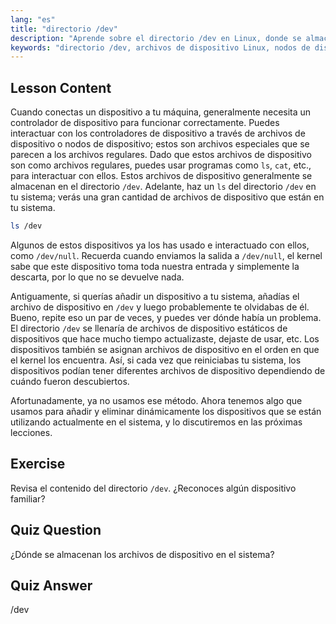 ```yaml
---
lang: "es"
title: "directorio /dev"
description: "Aprende sobre el directorio /dev en Linux, donde se almacenan los archivos de dispositivo. Comprende los nodos de dispositivo y cómo interactuar con ellos. Explora /dev con ls. Guía para principiantes de Linux."
keywords: "directorio /dev, archivos de dispositivo Linux, nodos de dispositivo, tutorial de Linux, ls /dev, Linux para principiantes, guía de Linux"
---
```


## Lesson Content

Cuando conectas un dispositivo a tu máquina, generalmente necesita un controlador de dispositivo para funcionar correctamente. Puedes interactuar con los controladores de dispositivo a través de archivos de dispositivo o nodos de dispositivo; estos son archivos especiales que se parecen a los archivos regulares. Dado que estos archivos de dispositivo son como archivos regulares, puedes usar programas como `ls`, `cat`, etc., para interactuar con ellos. Estos archivos de dispositivo generalmente se almacenan en el directorio `/dev`. Adelante, haz un `ls` del directorio `/dev` en tu sistema; verás una gran cantidad de archivos de dispositivo que están en tu sistema.

```bash
ls /dev
```

Algunos de estos dispositivos ya los has usado e interactuado con ellos, como `/dev/null`. Recuerda cuando enviamos la salida a `/dev/null`, el kernel sabe que este dispositivo toma toda nuestra entrada y simplemente la descarta, por lo que no se devuelve nada.

Antiguamente, si querías añadir un dispositivo a tu sistema, añadías el archivo de dispositivo en `/dev` y luego probablemente te olvidabas de él. Bueno, repite eso un par de veces, y puedes ver dónde había un problema. El directorio `/dev` se llenaría de archivos de dispositivo estáticos de dispositivos que hace mucho tiempo actualizaste, dejaste de usar, etc. Los dispositivos también se asignan archivos de dispositivo en el orden en que el kernel los encuentra. Así, si cada vez que reiniciabas tu sistema, los dispositivos podían tener diferentes archivos de dispositivo dependiendo de cuándo fueron descubiertos.

Afortunadamente, ya no usamos ese método. Ahora tenemos algo que usamos para añadir y eliminar dinámicamente los dispositivos que se están utilizando actualmente en el sistema, y lo discutiremos en las próximas lecciones.

## Exercise

Revisa el contenido del directorio `/dev`. ¿Reconoces algún dispositivo familiar?

## Quiz Question

¿Dónde se almacenan los archivos de dispositivo en el sistema?

## Quiz Answer

/dev
